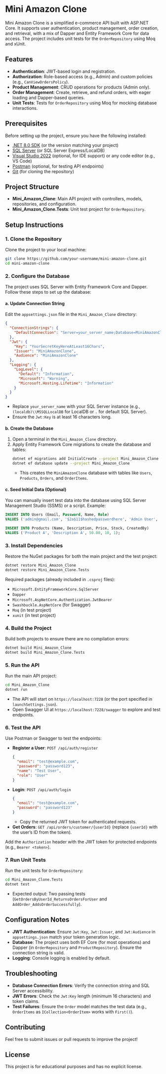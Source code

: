 # Mini Amazon Clone

Mini Amazon Clone is a simplified e-commerce API built with ASP.NET Core. It supports user authentication, product management, order creation, and retrieval, with a mix of Dapper and Entity Framework Core for data access. The project includes unit tests for the `OrderRepository` using Moq and xUnit.

## Features
- **Authentication**: JWT-based login and registration.
- **Authorization**: Role-based access (e.g., Admin) and custom policies (e.g., `CanViewOrdersPolicy`).
- **Product Management**: CRUD operations for products (Admin only).
- **Order Management**: Create, retrieve, and refund orders, with eager loading and Dapper-based queries.
- **Unit Tests**: Tests for `OrderRepository` using Moq for mocking database interactions.

## Prerequisites
Before setting up the project, ensure you have the following installed:
- [.NET 8.0 SDK](https://dotnet.microsoft.com/download/dotnet/8.0) (or the version matching your project)
- [SQL Server](https://www.microsoft.com/en-us/sql-server/sql-server-downloads) (or SQL Server Express/LocalDB)
- [Visual Studio 2022](https://visualstudio.microsoft.com/) (optional, for IDE support) or any code editor (e.g., VS Code)
- [Postman](https://www.postman.com/downloads/) (optional, for testing API endpoints)
- [Git](https://git-scm.com/downloads) (for cloning the repository)

## Project Structure
- **Mini_Amazon_Clone**: Main API project with controllers, models, repositories, and configuration.
- **Mini_Amazon_Clone.Tests**: Unit test project for `OrderRepository`.

## Setup Instructions

### 1. Clone the Repository
Clone the project to your local machine:
```bash
git clone https://github.com/your-username/mini-amazon-clone.git
cd mini-amazon-clone
```

### 2. Configure the Database
The project uses SQL Server with Entity Framework Core and Dapper. Follow these steps to set up the database:

#### a. Update Connection String
Edit the `appsettings.json` file in the `Mini_Amazon_Clone` directory:
```json
{
  "ConnectionStrings": {
    "DefaultConnection": "Server=your_server_name;Database=MiniAmazonClone;Trusted_Connection=True;TrustServerCertificate=True;"
  },
  "Jwt": {
    "Key": "YourSecretKeyHereAtLeast16Chars",
    "Issuer": "MiniAmazonClone",
    "Audience": "MiniAmazonClone"
  },
  "Logging": {
    "LogLevel": {
      "Default": "Information",
      "Microsoft": "Warning",
      "Microsoft.Hosting.Lifetime": "Information"
    }
  }
}
```
- Replace `your_server_name` with your SQL Server instance (e.g., `(localdb)\\MSSQLLocalDB` for LocalDB or `.` for default SQL Server).
- Ensure the `Jwt:Key` is at least 16 characters long.

#### b. Create the Database
1. Open a terminal in the `Mini_Amazon_Clone` directory.
2. Apply Entity Framework Core migrations to create the database and tables:
   ```bash
   dotnet ef migrations add InitialCreate --project Mini_Amazon_Clone
   dotnet ef database update --project Mini_Amazon_Clone
   ```
   - This creates the `MiniAmazonClone` database with tables like `Users`, `Products`, `Orders`, and `OrderItems`.

#### c. Seed Initial Data (Optional)
You can manually insert test data into the database using SQL Server Management Studio (SSMS) or a script. Example:
```sql
INSERT INTO Users (Email, Password, Name, Role)
VALUES ('admin@gmail.com', '$2a$11$hashedpasswordhere', 'Admin User', 'Admin');

INSERT INTO Products (Name, Description, Price, Stock, CreatedBy)
VALUES ('Product A', 'Description A', 50.00, 10, 1);
```

### 3. Install Dependencies
Restore the NuGet packages for both the main project and the test project:
```bash
dotnet restore Mini_Amazon_Clone
dotnet restore Mini_Amazon_Clone.Tests
```

Required packages (already included in `.csproj` files):
- `Microsoft.EntityFrameworkCore.SqlServer`
- `Dapper`
- `Microsoft.AspNetCore.Authentication.JwtBearer`
- `Swashbuckle.AspNetCore` (for Swagger)
- `Moq` (in test project)
- `xunit` (in test project)

### 4. Build the Project
Build both projects to ensure there are no compilation errors:
```bash
dotnet build Mini_Amazon_Clone
dotnet build Mini_Amazon_Clone.Tests
```

### 5. Run the API
Run the main API project:
```bash
cd Mini_Amazon_Clone
dotnet run
```
- The API will start on `https://localhost:7228` (or the port specified in `launchSettings.json`).
- Open Swagger UI at `https://localhost:7228/swagger` to explore and test endpoints.

### 6. Test the API
Use Postman or Swagger to test the endpoints:
- **Register a User**: `POST /api/auth/register`
  ```json
  {
    "email": "test@example.com",
    "password": "password123",
    "name": "Test User",
    "role": "User"
  }
  ```
- **Login**: `POST /api/auth/login`
  ```json
  {
    "email": "test@example.com",
    "password": "password123"
  }
  ```
  - Copy the returned JWT token for authenticated requests.
- **Get Orders**: `GET /api/orders/customer/{userId}` (replace `{userId}` with the user’s ID from the token).

Add the `Authorization` header with the JWT token for protected endpoints (e.g., `Bearer <token>`).

### 7. Run Unit Tests
Run the unit tests for `OrderRepository`:
```bash
cd Mini_Amazon_Clone.Tests
dotnet test
```
- Expected output: Two passing tests (`GetOrdersByUserId_ReturnsOrdersForUser` and `AddOrder_AddsOrderSuccessfully`).

## Configuration Notes
- **JWT Authentication**: Ensure `Jwt:Key`, `Jwt:Issuer`, and `Jwt:Audience` in `appsettings.json` match your token generation logic.
- **Database**: The project uses both EF Core (for most operations) and Dapper (in `OrderRepository` and `ProductRepository`). Ensure the connection string is valid.
- **Logging**: Console logging is enabled by default.

## Troubleshooting
- **Database Connection Errors**: Verify the connection string and SQL Server accessibility.
- **JWT Errors**: Check the `Jwt:Key` length (minimum 16 characters) and token claims.
- **Test Failures**: Ensure the `Order` model matches the test data (e.g., `OrderItems` as `ICollection<OrderItem>` works with `First()`).

## Contributing
Feel free to submit issues or pull requests to improve the project!

## License
This project is for educational purposes and has no explicit license.

